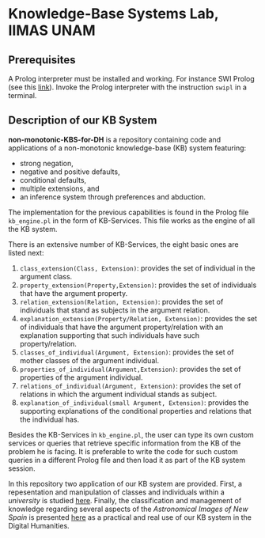 # Knowledge-Base Systems Lab, IIMAS UNAM 

## Prerequisites
A Prolog interpreter must be installed and working. For instance SWI Prolog (see this [link](https://wwu-pi.github.io/tutorials/lectures/lsp/010_install_swi_prolog.html)). Invoke the Prolog interpreter with the instruction `swipl` in a terminal.

## Description of our KB System

**non-monotonic-KBS-for-DH** is a repository containing code and applications of a non-monotonic knowledge-base (KB) system featuring:
* strong negation, 
* negative and positive defaults,
* conditional defaults,
* multiple extensions, and
* an inference system through preferences and abduction.


The implementation for the previous capabilities is found in the Prolog file `kb_engine.pl` in the form of KB-Services. This file works as the engine of all the KB system.


There is an extensive number of KB-Services, the eight basic ones are listed next:
1. `class_extension(Class, Extension)`: provides the set of individual in the argument class.
1. `property_extension(Property,Extension)`: provides the set of individuals that have the argument property.
1. `relation_extension(Relation, Extension)`: provides the set of individuals that stand as subjects in the argument relation.
1. `explanation_extension(Property/Relation, Extension)`: provides the set of individuals that have the argument property/relation with an explanation supporting that such individuals have such property/relation.
1. `classes_of_individual(Argument, Extension)`: provides the set of mother classes of the argument individual.
1. `properties_of_individual(Argument,Extension)`: provides the set of properties of the argument individual.
1. `relations_of_individual(Argument, Extension)`: provides the set of relations in which the argument individual stands as subject.
1. `explanation_of_individual(small Argument, Extension)`: provides the supporting explanations of the conditional  properties and relations that the individual has.

Besides the KB-Services in `kb_engine.pl`, the user can type its own custom services or queries that retrieve specific information from the KB of the problem he is facing. It is preferable to write the code for such custom queries in a different Prolog file and then load it as part of the KB system session.

In this repository two application of our KB system are provided. First, a repesentation and manipulation of classes and individuals within a *university* is studied [here](https://github.com/KBS-Lab-IIMAS-UNAM/non-monotonic-KBS-for-DH/tree/master/university_taxonomy). Finally, the classification and management of knowledge regarding several aspects of the *Astronomical Images of New Spain* is presented [here](https://github.com/KBS-Lab-IIMAS-UNAM/non-monotonic-KBS-for-DH/tree/master/ains_taxonomy) as a practical and real use of our KB system in the Digital Humanities.
